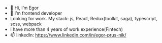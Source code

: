 - 👋 Hi, I’m Egor
- 👀 I’m frontend developer
- Looking for work. My stack: js, React, Redux(toolkit, saga), typescript, scss, webpack
- I have more than 4 years of work experience(Fintech)
- 📫 linkedIn: https://www.linkedin.com/in/egor-prus-nik/
